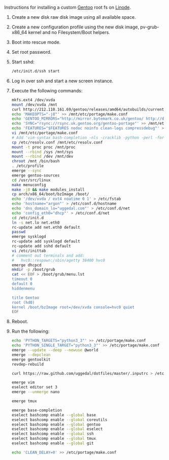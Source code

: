 Instructions for installing a custom [Gentoo][] root fs on
[Linode][].

1. Create a new disk raw disk image using all available space.
2. Create a new configuration profile using the new disk image,
   pv-grub-x86_64 kernel and no Filesystem/Boot helpers.
3. Boot into rescue mode.
4. Set root password.
5. Start sshd:

    ```sh
    /etc/init.d/ssh start
    ```
6. Log in over ssh and start a new screen instance.
7. Execute the following commands:

    ```sh
    mkfs.ext4 /dev/xvda
    mount /dev/xvda /mnt
    curl http://212.110.161.69/gentoo/releases/amd64/autobuilds/current-stage3-amd64-nomultilib/stage3-amd64-nomultilib-20131226.tar.bz2 | tar xjp -C /mnt
    echo 'MAKEOPTS="-j8"' >> /mnt/etc/portage/make.conf
    echo 'GENTOO_MIRRORS="http://mirror.bytemark.co.uk/gentoo/ http://distfiles.gentoo.org http://www.ibiblio.org/pub/Linux/distributions/gentoo"' >> /mnt/etc/portage/make.conf
    echo 'SYNC="rsync://rsync.uk.gentoo.org/gentoo-portage"' >> /mnt/etc/portage/make.conf
    echo 'FEATURES="$FEATURES nodoc noinfo clean-logs compressdebug"' >> /mnt/etc/portage/make.conf
    vi /mnt/etc/portage/make.conf
    # Add 'vim-syntax bash-completion -nls -cracklib -python -perl -fortran -openmp -zeroconf -tcpd' to USE
    cp /etc/resolv.conf /mnt/etc/resolv.conf
    mount -t proc proc /mnt/proc
    mount --rbind /sys /mnt/sys
    mount --rbind /dev /mnt/dev
    chroot /mnt /bin/bash
    . /etc/profile
    emerge --sync
    emerge gentoo-sources
    cd /usr/src/linux
    make menuconfig
    make -j8 && make modules_install
    cp arch/x86_64/boot/bzImage /boot/
    echo '/dev/xvda / ext4 noatime 0 1' > /etc/fstab
    echo 'hostname="argon"' > /etc/conf.d/hostname
    echo 'dns_domain_lo="uggedal.com"' > /etc/conf.d/net
    echo 'config_eth0="dhcp"' > /etc/conf.d/net
    cd /etc/init.d
    ln -s net.lo net.eth0
    rc-update add net.eth0 default
    passwd
    emerge sysklogd
    rc-update add sysklogd default
    rc-update add sshd default
    vi /etc/inittab
    # comment out terminals and add:
    #   hvc0::respawn:/sbin/agetty 38400 hvc0
    emerge dhcpcd
    mkdir -p /boot/grub
    cat << EOF > /boot/grub/menu.lst
    timeout 0
    default 0
    hiddenmenu

    title Gentoo
    root (hd0)
    kernel /boot/bzImage root=/dev/xvda console=hvc0 quiet
    EOF
    ```
8. Reboot.
9. Run the following:

    ```sh
    echo 'PYTHON_TARGETS="python3_3"' >> /etc/portage/make.conf
    echo 'PYTHON_SINGLE_TARGET="python3_3"' >> /etc/portage/make.conf
    emerge --update --deep --newuse @world
    emerge --depclean
    emerge gentoolkit
    revdep-rebuild

    curl https://raw.github.com/uggedal/dotfiles/master/.inputrc > /etc/inputrc

    emerge vim
    eselect editor set 3
    emerge --unmerge nano

    emerge tmux

    emerge base-completion
    eselect bashcomp enable --global base
    eselect bashcomp enable --global coreutils
    eselect bashcomp enable --global gentoo
    eselect bashcomp enable --global eselect
    eselect bashcomp enable --global ssh
    eselect bashcomp enable --global tmux
    eselect bashcomp enable --global git

    echo 'CLEAN_DELAY=0' >> /etc/portage/make.conf
    ```

[gentoo]: http://gentoo.org/
[Linode]: https://www.linode.com/
